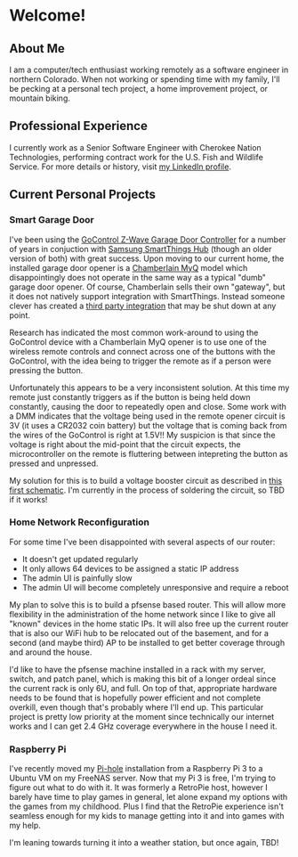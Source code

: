 # Welcome!

## About Me

I am a computer/tech enthusiast working remotely as a software engineer in northern Colorado. When not working or spending time with my family,
I'll be pecking at a personal tech project, a home improvement project, or mountain biking.

## Professional Experience

I currently work as a Senior Software Engineer with Cherokee Nation Technologies, performing contract work for the U.S. Fish and Wildlife Service. For more details or history, visit [my LinkedIn profile](https://www.linkedin.com/in/fetherolfjd/).

## Current Personal Projects

### Smart Garage Door

I've been using the [GoControl Z-Wave Garage Door Controller](https://www.gocontrol.com/detail.php?productId=4) for a number of years in conjuction with
[Samsung SmartThings Hub](https://www.smartthings.com/products/smartthings-hub) (though an older version of both) with great success. Upon moving to our current home, the
installed garage door opener is a [Chamberlain MyQ](https://www.chamberlain.com/myq) model which disappointingly does not operate in the same way as a typical
"dumb" garage door opener. Of course, Chamberlain sells their own "gateway", but it does not natively support integration with SmartThings.
Instead someone clever has created a [third party integration](https://github.com/brbeaird/SmartThings_MyQ) that may be shut down at any point.

Research has indicated the most common work-around to using the GoControl device with a Chamberlain MyQ opener is to use one of the wireless remote controls
and connect across one of the buttons with the GoControl, with the idea being to trigger the remote as if a person were pressing the button.

Unfortunately this appears to be a very inconsistent solution. At this time my remote just constantly triggers as if the button is being held down constantly,
causing the door to repeatedly open and close. Some work with a DMM indicates that the voltage being used in the remote opener circuit is 3V
(it uses a CR2032 coin battery) but the voltage that is coming back from the wires of the GoControl is right at 1.5V!! My suspicion is that since the voltage
is right about the mid-point that the circuit expects, the microcontroller on the remote is fluttering between intepreting the button as pressed and unpressed.

My solution for this is to build a voltage booster circuit as described in [this first schematic](https://www.electroschematics.com/one-battery-3-volts-step-boost-converter/). I'm currently in the process of soldering
the circuit, so TBD if it works!

### Home Network Reconfiguration

For some time I've been disappointed with several aspects of our router:
 - It doesn't get updated regularly
 - It only allows 64 devices to be assigned a static IP address
 - The admin UI is painfully slow
 - The admin UI will become completely unresponsive and require a reboot
 
My plan to solve this is to build a pfsense based router. This will allow more flexibility in the administration of the home network since I like to give all "known" devices
in the home static IPs. It will also free up the current router that is also our WiFi hub to be relocated out of the basement, and for a second (and maybe third)
AP to be installed to get better coverage through and around the house.

I'd like to have the pfsense machine installed in a rack with my server, switch, and patch panel, which is making this bit of a longer ordeal since the current rack is only 6U,
and full. On top of that, appropriate hardware needs to be found that is hopefully power efficient and not complete overkill, even though that's probably where I'll end up.
This particular project is pretty low priority at the moment since technically our internet works and I can get 2.4 GHz coverage everywhere in the house I need it.

### Raspberry Pi

I've recently moved my [Pi-hole](https://pi-hole.net/) installation from a Raspberry Pi 3 to a Ubuntu VM on my FreeNAS server. Now that my Pi 3 is free,
I'm trying to figure out what to do with it. It was formerly a RetroPie host, however I barely have time to play games in general,
let alone expand my options with the games from my childhood. Plus I find that the RetroPie experience isn't seamless enough for my kids to manage getting into it and
into games with my help.

I'm leaning towards turning it into a weather station, but once again, TBD!

<!--
**fetherolfjd/fetherolfjd** is a ✨ _special_ ✨ repository because its `README.md` (this file) appears on your GitHub profile.

Here are some ideas to get you started:

- 🔭 I’m currently working on ...
- 🌱 I’m currently learning ...
- 👯 I’m looking to collaborate on ...
- 🤔 I’m looking for help with ...
- 💬 Ask me about ...
- 📫 How to reach me: ...
- 😄 Pronouns: ...
- ⚡ Fun fact: ...
-->
